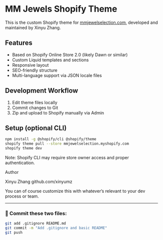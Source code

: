 # MM Jewels Shopify Theme

This is the custom Shopify theme for [mmjewelselection.com](https://mmjewelselection.com), developed and maintained by Xinyu Zhang.

## Features

- Based on Shopify Online Store 2.0 (likely Dawn or similar)
- Custom Liquid templates and sections
- Responsive layout
- SEO-friendly structure
- Multi-language support via JSON locale files

## Development Workflow

1. Edit theme files locally
2. Commit changes to Git
3. Zip and upload to Shopify manually via Admin

## Setup (optional CLI)

```bash
npm install -g @shopify/cli @shopify/theme
shopify theme pull --store mmjewelselection.myshopify.com
shopify theme dev
```

Note: Shopify CLI may require store owner access and proper authentication.

Author

Xinyu Zhang
github.com/xinyumz

You can of course customize this with whatever’s relevant to your dev process or team.

---

### 🚀 Commit these two files:

```bash
git add .gitignore README.md
git commit -m "Add .gitignore and basic README"
git push
```